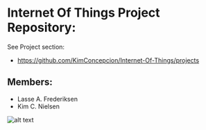 # Internet Of Things Project Repository:
See Project section:
- https://github.com/KimConcepcion/Internet-Of-Things/projects

## Members:
- Lasse A. Frederiksen
- Kim C. Nielsen

![alt text](http://pure.au.dk/portal/files/41795183/henning1.JPG)
